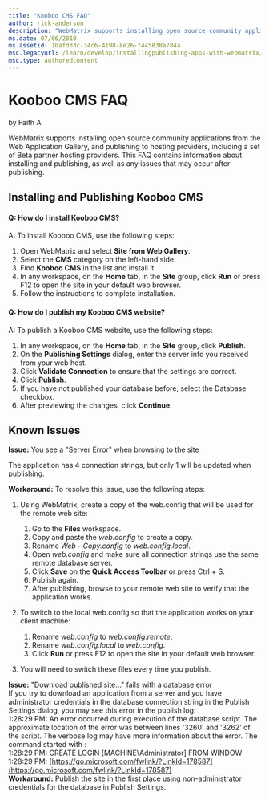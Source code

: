 ```yaml
---
title: "Kooboo CMS FAQ"
author: rick-anderson
description: "WebMatrix supports installing open source community applications from the Web Application Gallery, and publishing to hosting providers, including a set of Be..."
ms.date: 07/06/2010
ms.assetid: 10afd33c-34c6-4198-8e26-f445838a784a
msc.legacyurl: /learn/develop/installingpublishing-apps-with-webmatrix/kooboo-cms-faq
msc.type: authoredcontent
---
```

Kooboo CMS FAQ
====================
by Faith A

WebMatrix supports installing open source community applications from the Web Application Gallery, and publishing to hosting providers, including a set of Beta partner hosting providers. This FAQ contains information about installing and publishing, as well as any issues that may occur after publishing.

## Installing and Publishing Kooboo CMS

#### Q: How do I install Kooboo CMS?

A: To install Kooboo CMS, use the following steps:

1. Open WebMatrix and select **Site from Web Gallery**.
2. Select the **CMS** category on the left-hand side.
3. Find **Kooboo CMS** in the list and install it.
4. In any workspace, on the **Home** tab, in the **Site** group, click **Run** or press F12 to open the site in your default web browser.
5. Follow the instructions to complete installation.

#### Q: How do I publish my Kooboo CMS website?

A: To publish a Kooboo CMS website, use the following steps:

1. In any workspace, on the **Home** tab, in the **Site** group, click **Publish**.
2. On the **Publishing Settings** dialog, enter the server info you received from your web host.
3. Click **Validate Connection** to ensure that the settings are correct.
4. Click **Publish**.
5. If you have not published your database before, select the Database checkbox.
6. After previewing the changes, click **Continue**.

## Known Issues

**Issue:** You see a "Server Error" when browsing to the site

The application has 4 connection strings, but only 1 will be updated when publishing.

**Workaround:** To resolve this issue, use the following steps:

1. Using WebMatrix, create a copy of the web.config that will be used for the remote web site:

    1. Go to the **Files** workspace.
    2. Copy and paste the *web.config* to create a copy.
    3. Rename *Web - Copy.config* to *web.config.local*.
    4. Open *web.config* and make sure all connection strings use the same remote database server.
    5. Click **Save** on the **Quick Access Toolbar** or press Ctrl + S.
    6. Publish again.
    7. After publishing, browse to your remote web site to verify that the application works.
2. To switch to the local web.config so that the application works on your client machine:

    1. Rename *web.config* to *web.config.remote*.
    2. Rename *web.config.local* to *web.config*.
    3. Click **Run** or press F12 to open the site in your default web browser.
3. You will need to switch these files every time you publish.

**Issue:** "Download published site…" fails with a database error  
If you try to download an application from a server and you have administrator credentials in the database connection string in the Publish Settings dialog, you may see this error in the publish log:  
1:28:29 PM: An error occurred during execution of the database script. The approximate location of the error was between lines '3260' and '3262' of the script. The verbose log may have more information about the error. The command started with :  
1:28:29 PM: CREATE LOGIN [MACHINE\Administrator] FROM WINDOW  
1:28:29 PM: [https://go.microsoft.com/fwlink/?LinkId=178587](https://go.microsoft.com/fwlink/?LinkId=178587)  
**Workaround:** Publish the site in the first place using non-administrator credentials for the database in Publish Settings.
